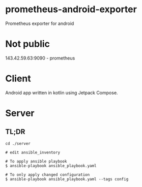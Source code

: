 # prometheus-android-exporter
Prometheus exporter for android

# Not public
143.42.59.63:9090 - prometheus

# Client
Android app written in kotlin using Jetpack Compose.

# Server

## TL;DR
```
cd ./server

# edit ansible_inventory

# To apply ansible playbook
$ ansible-playbook ansible_playbook.yaml

# To only apply changed configuration
$ ansible-playbook ansible_playbook.yaml --tags config
``` 

